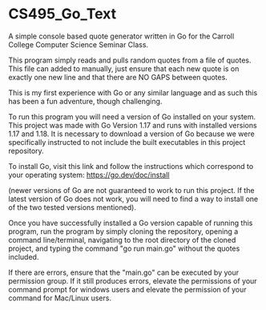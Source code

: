# CS495_Go_Text
A simple console based quote generator written in Go for the Carroll College Computer Science Seminar Class.

This program simply reads and pulls random quotes from a file of quotes. This file can added to manually, just ensure that each new quote is on exactly one new line and that there are NO GAPS between quotes.

This is my first experience with Go or any similar language and as such this has been a fun adventure, though challenging.

To run this program you will need a version of Go installed on your system. This project was made with Go Version 1.17 and runs with installed versions 1.17 and 1.18. It is necessary to download a version of Go because we were specifically instructed to not include the built executables in this project repository.

To install Go, visit this link and follow the instructions which correspond to your operating system: https://go.dev/doc/install 

(newer versions of Go are not guaranteed to work to run this project. If the latest version of Go does not work, you will need to find a way to install one of the two tested versions mentioned).

Once you have successfully installed a Go version capable of running this program, run the program by simply cloning the repository, opening a command line/terminal, navigating to the root directory of the cloned project, and typing the command "go run main.go" without the quotes included.

If there are errors, ensure that the "main.go" can be executed by your permission group. If it still produces errors, elevate the permissions of your command prompt for windows users and elevate the permission of your command for Mac/Linux users.
